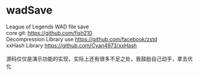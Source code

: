 # wadSave
League of Legends WAD file save<br>
core git: https://github.com/fish210<br>
Decompression Library use https://github.com/facebook/zstd<br>
xxHash Library https://github.com/Cyan4973/xxHash<br><br>
源码仅仅是演示功能的实现，实际上还有很多不足之处，我鼓励自己动手，拿去优化<br>
